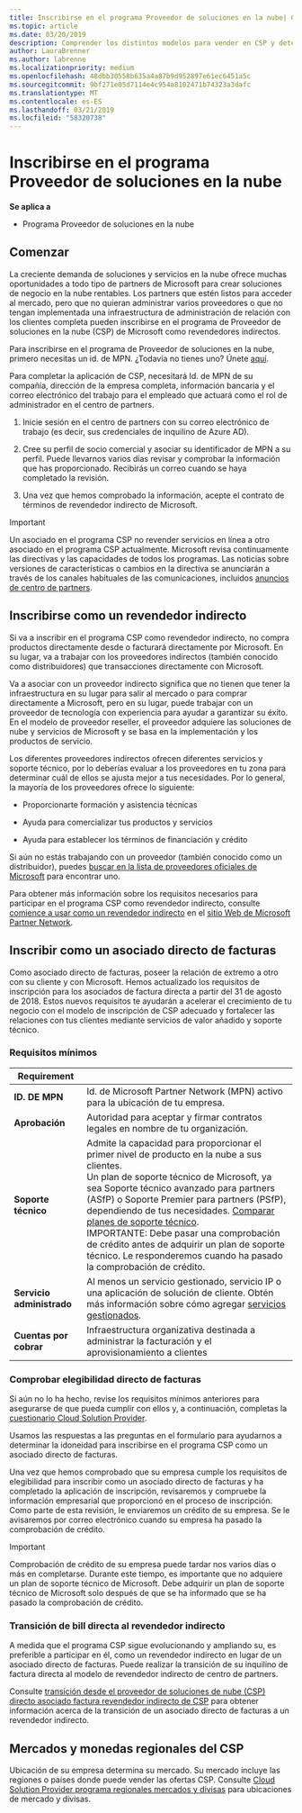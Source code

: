 ```yaml
---
title: Inscribirse en el programa Proveedor de soluciones en la nube| Centro de partners
ms.topic: article
ms.date: 03/20/2019
description: Comprender los distintos modelos para vender en CSP y determinar qué funciona mejor con tu negocio
author: LauraBrenner
ms.author: labrenne
ms.localizationpriority: medium
ms.openlocfilehash: 48dbb30558b635a4a87b9d952897e61ec6451a5c
ms.sourcegitcommit: 9bf271e05d7114e4c954a8102471b74323a3dafc
ms.translationtype: MT
ms.contentlocale: es-ES
ms.lasthandoff: 03/21/2019
ms.locfileid: "58320738"
---
```

# <a name="enroll-in-the-cloud-solution-provider-program"></a>Inscribirse en el programa Proveedor de soluciones en la nube

**Se aplica a**

- Programa Proveedor de soluciones en la nube  

## <a name="get-started"></a>Comenzar

La creciente demanda de soluciones y servicios en la nube ofrece muchas oportunidades a todo tipo de partners de Microsoft para crear soluciones de negocio en la nube rentables. Los partners que estén listos para acceder al mercado, pero que no quieran administrar varios proveedores o que no tengan implementada una infraestructura de administración de relación con los clientes completa pueden inscribirse en el programa de Proveedor de soluciones en la nube (CSP) de Microsoft como revendedores indirectos.

Para inscribirse en el programa de Proveedor de soluciones en la nube, primero necesitas un id. de MPN. ¿Todavía no tienes uno? Únete [aquí](https://epe.mspartner.microsoft.com/EPE/portal/en-US?partnerid=).

Para completar la aplicación de CSP, necesitará Id. de MPN de su compañía, dirección de la empresa completa, información bancaria y el correo electrónico del trabajo para el empleado que actuará como el rol de administrador en el centro de partners.

1. Inicie sesión en el centro de partners con su correo electrónico de trabajo (es decir, sus credenciales de inquilino de Azure AD).

2. Cree su perfil de socio comercial y asociar su identificador de MPN a su perfil.
Puede llevarnos varios días revisar y comprobar la información que has proporcionado. Recibirás un correo cuando se haya completado la revisión.

3. Una vez que hemos comprobado la información, acepte el contrato de términos de revendedor indirecto de Microsoft.

> [!IMPORTANT]  
> Un asociado en el programa CSP no revender servicios en línea a otro asociado en el programa CSP actualmente. Microsoft revisa continuamente las directivas y las capacidades de todos los programas. Las noticias sobre versiones de características o cambios en la directiva se anunciarán a través de los canales habituales de las comunicaciones, incluidos [anuncios de centro de partners](https://partner.microsoft.com/en-us/pcv/announcements).

## <a name="enroll-as-an-indirect-reseller"></a>Inscribirse como un revendedor indirecto

Si va a inscribir en el programa CSP como revendedor indirecto, no compra productos directamente desde o facturará directamente por Microsoft. En su lugar, va a trabajar con los proveedores indirectos (también conocido como distribuidores) que transacciones directamente con Microsoft.

Va a asociar con un proveedor indirecto significa que no tienen que tener la infraestructura en su lugar para salir al mercado o para comprar directamente a Microsoft, pero en su lugar, puede trabajar con un proveedor de tecnología con experiencia para ayudar a garantizar su éxito. En el modelo de proveedor reseller, el proveedor adquiere las soluciones de nube y servicios de Microsoft y se basa en la implementación y los productos de servicio.

Los diferentes proveedores indirectos ofrecen diferentes servicios y soporte técnico, por lo deberías evaluar a los proveedores en tu zona para determinar cuál de ellos se ajusta mejor a tus necesidades. Por lo general, la mayoría de los proveedores ofrece lo siguiente:

- Proporcionarte formación y asistencia técnicas

- Ayuda para comercializar tus productos y servicios

- Ayuda para establecer los términos de financiación y crédito

Si aún no estás trabajando con un proveedor (también conocido como un distribuidor), puedes [buscar en la lista de proveedores oficiales de Microsoft](https://partnercenter.microsoft.com/partner/find-a-provider) para encontrar uno.

Para obtener más información sobre los requisitos necesarios para participar en el programa CSP como revendedor indirecto, consulte [comience a usar como un revendedor indirecto](https://partner.microsoft.com/cloud-solution-provider/whats-required) en el [sitio Web de Microsoft Partner Network](https://partner.microsoft.com/). 

## <a name="enroll-as-a-direct-bill-partner"></a>Inscribir como un asociado directo de facturas

Como asociado directo de facturas, poseer la relación de extremo a otro con su cliente y con Microsoft. Hemos actualizado los requisitos de inscripción para los asociados de factura directa a partir del 31 de agosto de 2018. Estos nuevos requisitos te ayudarán a acelerar el crecimiento de tu negocio con el modelo de inscripción de CSP adecuado y fortalecer las relaciones con tus clientes mediante servicios de valor añadido y soporte técnico. 

### <a name="minimum-requirements"></a>Requisitos mínimos

|**Requirement**|                             |
|--------------------------------|--------------------------------------------------------------|
|**ID. DE MPN**   |Id. de Microsoft Partner Network (MPN) activo para la ubicación de tu empresa.    |
|**Aprobación**   |Autoridad para aceptar y firmar contratos legales en nombre de tu organización.|
|**Soporte técnico**   |Admite la capacidad para proporcionar el primer nivel de producto en la nube a sus clientes. <br>Un plan de soporte técnico de Microsoft, ya sea Soporte técnico avanzado para partners (ASfP) o Soporte Premier para partners (PSfP), dependiendo de tus necesidades. [Comparar planes de soporte técnico](https://partner.microsoft.com/en-US/support/partnersupport).<br> IMPORTANTE: Debe pasar una comprobación de crédito antes de adquirir un plan de soporte técnico. Le responderemos cuando ha pasado la comprobación de crédito. |
|**Servicio administrado**   |Al menos un servicio gestionado, servicio IP o una aplicación de solución de cliente. Obtén más información sobre cómo agregar [servicios gestionados](https://partner.microsoft.com/en-US/business-opportunities/managed-services-provider).|
|**Cuentas por cobrar** |Infraestructura organizativa destinada a administrar la facturación y el aprovisionamiento a clientes

### <a name="verify-direct-bill-eligibility"></a>Comprobar elegibilidad directo de facturas

Si aún no lo ha hecho, revise los requisitos mínimos anteriores para asegurarse de que pueda cumplir con ellos y, a continuación, completas la [cuestionario Cloud Solution Provider](https://partner.microsoft.com/cloud-solution-provider/assessment).

Usamos las respuestas a las preguntas en el formulario para ayudarnos a determinar la idoneidad para inscribirse en el programa CSP como un asociado directo de facturas.

Una vez que hemos comprobado que su empresa cumple los requisitos de elegibilidad para inscribir como un asociado directo de facturas y ha completado la aplicación de inscripción, revisaremos y compruebe la información empresarial que proporcionó en el proceso de inscripción. Como parte de esta revisión, le enviaremos un crédito de su empresa. Se le avisaremos por correo electrónico cuando su empresa ha pasado la comprobación de crédito.

>[!IMPORTANT]
>Comprobación de crédito de su empresa puede tardar nos varios días o más en completarse. Durante este tiempo, es importante que no adquiere un plan de soporte técnico de Microsoft. Debe adquirir un plan de soporte técnico de Microsoft solo después de que se ha informado que se ha pasado la comprobación de crédito.

### <a name="transition-from-direct-bill-to-indirect-reseller"></a>Transición de bill directa al revendedor indirecto

A medida que el programa CSP sigue evolucionando y ampliando su, es preferible a participar en él, como un revendedor indirecto en lugar de un asociado directo de facturas. Puede realizar la transición de su inquilino de factura directa al modelo de revendedor indirecto de centro de partners.

Consulte [transición desde el proveedor de soluciones de nube (CSP) directo asociado factura revendedor indirecto de CSP](transition-direct-to-indirect.md) para obtener información acerca de la transición de un asociado directo de facturas a un revendedor indirecto.

## <a name="csp-regional-markets-and-currencies"></a>Mercados y monedas regionales del CSP

Ubicación de su empresa determina su mercado. Su mercado incluye las regiones o países donde puede vender las ofertas CSP. Consulte [Cloud Solution Provider programa regionales mercados y divisas](regional-authorization-overview.md) para ubicaciones de mercado y divisas.


